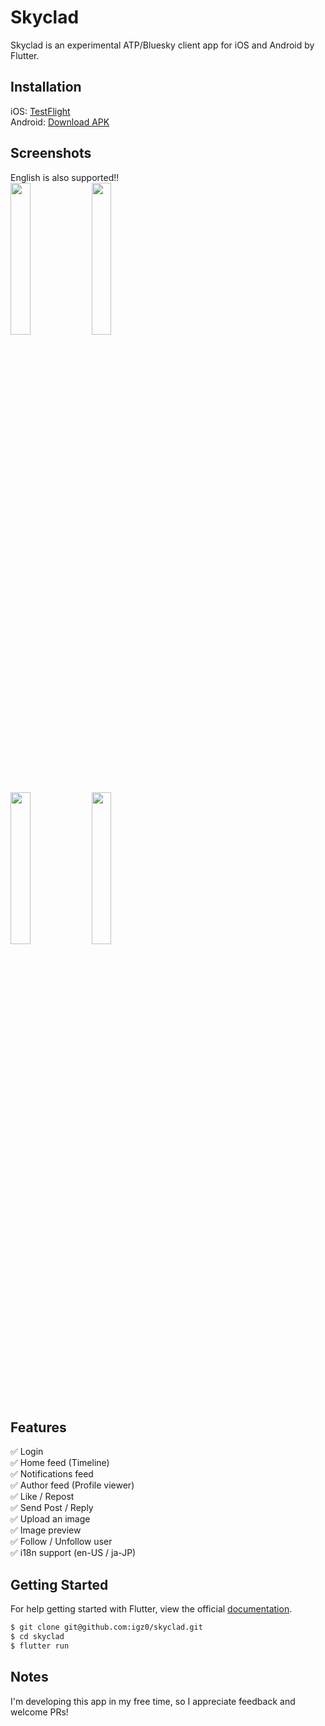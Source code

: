 # Skyclad

Skyclad is an experimental ATP/Bluesky client app for iOS and Android by Flutter.

## Installation

iOS: [TestFlight](https://testflight.apple.com/join/TUCMYXnq)<br>
Android: [Download APK](https://drive.google.com/file/d/1UIjftb8LLRvLcTHzcukOga1iSlylIvD8/view?usp=share_link)

## Screenshots
English is also supported!!<br>
<img src="https://github.com/igz0/skyclad/assets/37741728/5f2424fe-d441-4fb7-8aed-0208706ad0b1" width="25%">
<img src="https://github.com/igz0/skyclad/assets/37741728/3868ec18-76c4-4178-87d3-19031e880f74" width="25%"><br>
<img src="https://github.com/igz0/skyclad/assets/37741728/da8c91e3-56b7-4d68-a97e-b87b523b3d7e" width="25%">
<img src="https://github.com/igz0/skyclad/assets/37741728/f033bd09-3494-4095-a51a-fc7a65e44125" width="25%">

## Features

✅ Login<br>
✅ Home feed (Timeline)<br>
✅ Notifications feed<br>
✅ Author feed (Profile viewer)<br>
✅ Like / Repost<br>
✅ Send Post / Reply<br>
✅ Upload an image<br>
✅ Image preview<br>
✅ Follow / Unfollow user<br>
✅ i18n support (en-US / ja-JP)<br>

## Getting Started

For help getting started with Flutter, view the official
[documentation](https://flutter.io/).

```zsh
$ git clone git@github.com:igz0/skyclad.git
$ cd skyclad
$ flutter run
```

## Notes

I'm developing this app in my free time, so I appreciate feedback and welcome PRs!

